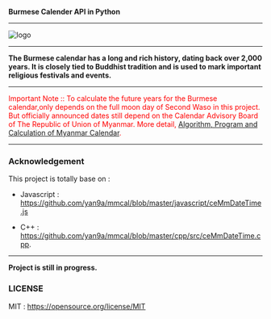 **Burmese Calender API in Python**

---

![logo](https://upload.wikimedia.org/wikipedia/commons/d/d7/WikiProject_Myanmar_peacock.svg)

---

**The Burmese calendar has a long and rich history, dating back over 2,000 years. It is closely tied to Buddhist tradition and is used to mark important religious festivals and events.**

---

<p style="color: red;">Important Note ::  To calculate the future years for the Burmese calendar,only depends on the full moon day of Second Waso in this project. But officially announced dates still depend on the Calendar Advisory Board of The Republic of Union of Myanmar. More detail,  <a href="https://shorturl.at/fD478" target="_blank"> Algorithm, Program and Calculation of Myanmar Calendar</a>.</p>

---


### Acknowledgement

This project is totally base on :

- Javascript : https://github.com/yan9a/mmcal/blob/master/javascript/ceMmDateTime.js

- C++ : https://github.com/yan9a/mmcal/blob/master/cpp/src/ceMmDateTime.cpp.

---
**Project is still in progress.**



### LICENSE

MIT : https://opensource.org/license/MIT